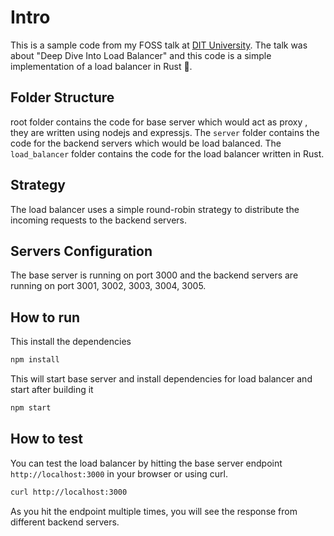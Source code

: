 # Intro

This is a sample code from my FOSS talk at [DIT University](https://talks.dhananjaay.dev/foss-ddh-chapter-20-april-2024-load-balancer). The talk was about "Deep Dive Into Load Balancer" and this code is a simple implementation of a load balancer in Rust 🦀.

## Folder Structure

root folder contains the code for base server which would act as proxy , they are written using nodejs and expressjs. The `server` folder contains the code for the backend servers which would be load balanced. The `load_balancer` folder contains the code for the load balancer written in Rust.

## Strategy

The load balancer uses a simple round-robin strategy to distribute the incoming requests to the backend servers.

## Servers Configuration

The base server is running on port 3000 and the backend servers are running on port 3001, 3002, 3003, 3004, 3005.

## How to run

This install the dependencies

```bash
npm install
```

This will start base server and install dependencies for load balancer and start after building it

```bash
npm start
```

## How to test

You can test the load balancer by hitting the base server endpoint `http://localhost:3000` in your browser or using curl.

```bash
curl http://localhost:3000
```

As you hit the endpoint multiple times, you will see the response from different backend servers.
